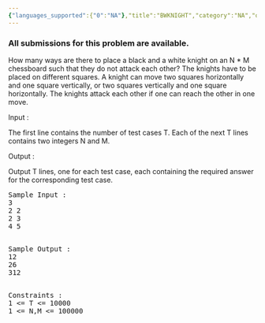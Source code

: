 ```yaml
---
{"languages_supported":{"0":"NA"},"title":"BWKNIGHT","category":"NA","old_version":true,"problem_code":"BWKNIGHT","tags":{"0":"NA"},"layout":"problem"}
---
```


<h3> All submissions for this problem are available. </h3><p>
How many ways are there to place a black and a white knight on an N * M chessboard such that they do not attack each other? The knights have to be placed on different squares. A knight can move two squares horizontally and one square vertically, or two squares vertically and one square horizontally. The knights attack each other if one can reach the other in one move.
</p>

<p>
Input :
</p>

<p>
The first line contains the number of test cases T. Each of the next T lines contains two integers N and M.
</p>

<p>
Output :
</p>

<p>
Output T lines, one for each test case, each containing the required answer for the corresponding test case.
</p>

<pre>
Sample Input :
3
2 2
2 3
4 5

</pre>

<pre>
Sample Output :
12
26
312

</pre>

<pre>
Constraints :
1 &lt;= T &lt;= 10000
1 &lt;= N,M &lt;= 100000
</pre>    